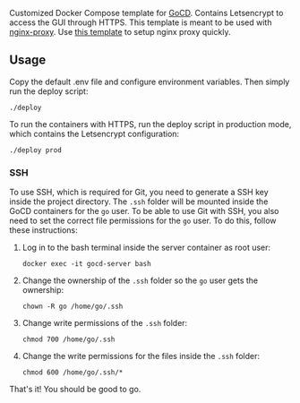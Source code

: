 Customized Docker Compose template for [GoCD](https://gocd.org). Contains Letsencrypt to access the GUI through HTTPS. This template is meant to be used with [nginx-proxy](https://github.com/jwilder/nginx-proxy). Use [this template](https://github.com/rann91/docker-compose-nginx-proxy) to setup nginx proxy quickly.

## Usage
Copy the default .env file and configure environment variables. Then simply run the deploy script:
```
./deploy
```

To run the containers with HTTPS, run the deploy script in production mode, which contains the Letsencrypt configuration:
```
./deploy prod
```

### SSH
To use SSH, which is required for Git, you need to generate a SSH key inside the project directory. The `.ssh` folder will be mounted inside the GoCD containers for the `go` user. To be able to use Git with SSH, you also need to set the correct file permissions for the `go` user. To do this, follow these instructions:
1. Log in to the bash terminal inside the server container as root user:
    ```
    docker exec -it gocd-server bash
    ```
2. Change the ownership of the `.ssh` folder so the `go` user gets the ownership:
    ```
    chown -R go /home/go/.ssh
    ```
3. Change write permissions of the `.ssh` folder:
    ```
    chmod 700 /home/go/.ssh
    ```
4. Change the write permissions for the files inside the `.ssh` folder:
    ```
    chmod 600 /home/go/.ssh/*
    ```

That's it! You should be good to go.